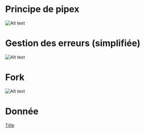 # Principe de pipex
![Alt text](pipex_principes.png)

# Gestion des erreurs (simplifiée)
![Alt text](pipex_error.png)

# Fork
![Alt text](pipex_fork.png)

# Donnée
[Title](<ressources/00P42 - Pipex.pdf>)